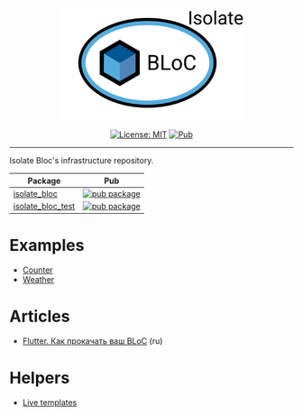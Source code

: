 <p align="center">
<img src="https://github.com/Maksimka101/isolate-bloc/blob/master/docs/assets/isolate_bloc_logo.svg?raw=true" height="200" alt="Bloc" />
</p>

<p align="center">
<a href="https://opensource.org/licenses/MIT"><img src="https://img.shields.io/badge/license-MIT-purple.svg" alt="License: MIT"></a>
<a href="https://pub.dev/packages/isolate_bloc"><img src="https://img.shields.io/pub/v/isolate_bloc.svg" alt="Pub"></a>
</p>

---

Isolate Bloc's infrastructure repository.

| Package                                                                              | Pub                                                                                                      |
| ------------------------------------------------------------------------------------ | -------------------------------------------------------------------------------------------------------- |
| [isolate_bloc](https://github.com/Maksimka101/isolate-bloc/tree/master/packages/isolate_bloc)                   | [![pub package](https://img.shields.io/pub/v/isolate_bloc.svg)](https://pub.dev/packages/isolate_bloc)                   |
| [isolate_bloc_test](https://github.com/Maksimka101/isolate-bloc/tree/master/packages/isolate_bloc_test)| [![pub package](https://img.shields.io/pub/v/isolate_bloc_test.svg)](https://pub.dev/packages/isolate_bloc_test)

# Examples
 - [Counter](https://github.com/Maksimka101/isolate-bloc/tree/master/packages/isolate_bloc/example)
 - [Weather](https://github.com/Maksimka101/isolate-bloc/tree/master/examples/weather_app)

# Articles
 - [Flutter. Как прокачать ваш BLoC](https://habr.com/ru/post/516764/) (ru)
 
# Helpers
 - [Live templates](https://github.com/Maksimka101/isolate-bloc/tree/master/docs/intellij_idea_live_template.md)
 